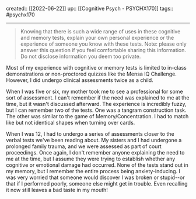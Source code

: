 created:: [[2022-06-22]]
up:: [[Cognitive Psych - PSYCHX170]]
tags:: #psychx170 
***

>Knowing that there is such a wide range of uses in these cognitive and memory tests, explain your own personal experience or the experience of someone you know with these tests. Note: please only answer this question if you feel comfortable sharing this information. Do not disclose information you deem too private.

Most of my experience with cognitive or memory tests is limited to in-class demonstrations or non-proctored quizzes like the Mensa IQ Challenge. However, I did undergo clinical assessments twice as a child.

When I was five or six, my mother took me to see a professional for some sort of assessment. I can't remember if the need was explained to me at the time, but it wasn't discussed afterward. The experience is incredibly fuzzy, but I can remember two of the tests. One was a tangram construction task. The other was similar to the game of Memory/Concentration. I had to match like but not identical shapes when turning over cards.

When I was 12, I had to undergo a series of assessments closer to the verbal tests we've been reading about. My sisters and I had undergone a prolonged family trauma, and we were assessed as part of court proceedings. Once again, I don't remember anyone explaining the need to me at the time, but I assume they were trying to establish whether any cognitive or emotional damage had occurred. None of the tests stand out in my memory, but I remember the entire process being anxiety-inducing. I was very worried that someone would discover I was broken or stupid--or that if I performed poorly, someone else might get in trouble. Even recalling it now still leaves a bad taste in my mouth!
